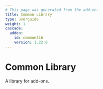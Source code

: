 ```yaml
---
# This page was generated from the add-on.
title: Common Library
type: userguide
weight: 1
cascade:
  addon:
    id: commonlib
    version: 1.22.0
---
```


# Common Library

A library for add-ons.
